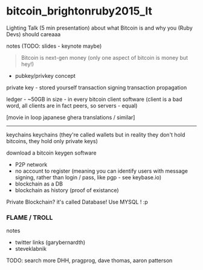 # bitcoin_brightonruby2015_lt
Lighting Talk (5 min presentation) about what Bitcoin is and why you (Ruby Devs) should careaaa

notes (TODO: slides - keynote maybe)

> Bitcoin is next-gen money (only one aspect of bitcoin is money but hey!)

- pubkey/privkey concept

private key - stored yourself
transaction signing
transaction propagation

ledger - ~50GB in size - in every bitcoin client software (client is a bad word, all clients are in fact peers, so servers - equal)

[movie in loop japanese ghera translations / similar]

-----

keychains
keychains (they're called wallets but in reality they don't hold bitcoins, they hold only private keys)



download a bitcoin keygen software

- P2P network
- no account to register (meaning you can identify users with message signing, rather than login / pass, like pgp - see keybase.io)
- blockchain as a DB
- blockchain as history (proof of existance)


Private Blockchain? it's called Database! 
Use MYSQL ! :p 


### FLAME / TROLL

notes
- twitter links (garybernardth)
- steveklabnik

TODO: search more DHH, pragprog, dave thomas, aaron patterson
